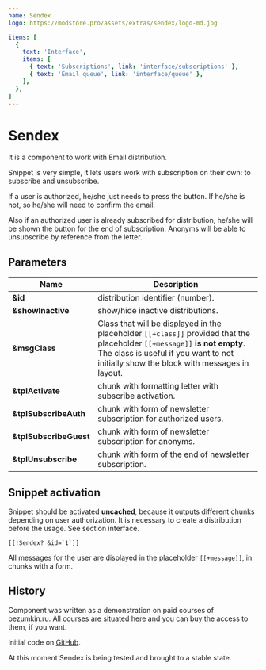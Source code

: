 ```yaml
---
name: Sendex
logo: https://modstore.pro/assets/extras/sendex/logo-md.jpg

items: [
  {
    text: 'Interface',
    items: [
      { text: 'Subscriptions', link: 'interface/subscriptions' },
      { text: 'Email queue', link: 'interface/queue' },
    ],
  },
]
---
```

# Sendex

It is a component to work with Email distribution.

Snippet is very simple, it lets users work with subscription on their own: to subscribe and unsubscribe.

If a user is authorized, he/she just needs to press the button. If he/she is not, so he/she will need to confirm the email.

Also if an authorized user is already subscribed for distribution, he/she will be shown the button for the end of subscription. Anonyms will be able to unsubscribe by reference from the letter.

## Parameters

Name                   | Description
-----------------------|---------------------------------------------------------------------------------------------------------------------------------------------------------------------------------------------------------------------
**&id**                | distribution identifier (number).
**&showInactive**      | show/hide inactive distributions.
**&msgClass**          | Class that will be displayed in the placeholder `[[+class]]` provided that the placeholder `[[+message]]` **is not empty**. The class is useful if you want to not initially show the block with messages in layout.
**&tplActivate**       | chunk with formatting letter with subscribe activation.
**&tplSubscribeAuth**  | chunk with form of newsletter subscription for authorized users.
**&tplSubscribeGuest** | chunk with form of newsletter subscription for anonyms.
**&tplUnsubscribe**    | chunk with form of the end of newsletter subscription.

## Snippet activation

Snippet should be activated **uncached**, because it outputs different chunks depending on user authorization. It is necessary to create a distribution before the usage. See section interface.

```modx
[[!Sendex? &id=`1`]]
```

All messages for the user are displayed in the placeholder `[[+message]]`, in chunks with a form.

## History

Component was written as a demonstration on paid courses of bezumkin.ru.
All courses [are situated here][1] and you can buy the access to them, if you want.

Initial code on [GitHub][2].

At this moment Sendex is being tested and brought to a stable state.

[1]: http://bezumkin.ru/training/course1/
[2]: https://github.com/bezumkin/Sendex
